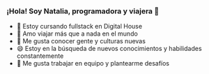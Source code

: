 ### ¡Hola! Soy Natalia, programadora y viajera 👋

- 🔭 Estoy cursando fullstack en Digital House
- 🌱 Amo viajar más que a nada en el mundo
- 👯 Me gusta conocer gente y culturas nuevas
- 😄 Estoy en la búsqueda de nuevos conocimientos y habilidades constantemente
- 💬 Me gusta trabajar en equipo y plantearme desafíos

<!--
**natalialionti/natalialionti** is a ✨ _special_ ✨ repository because its `README.md` (this file) appears on your GitHub profile.

Here are some ideas to get you started:

- 🔭 I’m currently working on ...
- 🌱 I’m currently learning ...
- 👯 I’m looking to collaborate on ...
- 🤔 I’m looking for help with ...
- 💬 Ask me about ...
- 📫 How to reach me: ...
- 😄 Pronouns: ...
- ⚡ Fun fact: ...
-->
